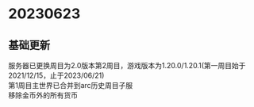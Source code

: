 # 20230623
## 基础更新
服务器已更换周目为2.0版本第2周目，游戏版本为1.20.0/1.20.1(第一周目始于2021/12/15，止于2023/06/21)  
第1周目主世界已合并到arc历史周目子服  
移除金币外的所有货币